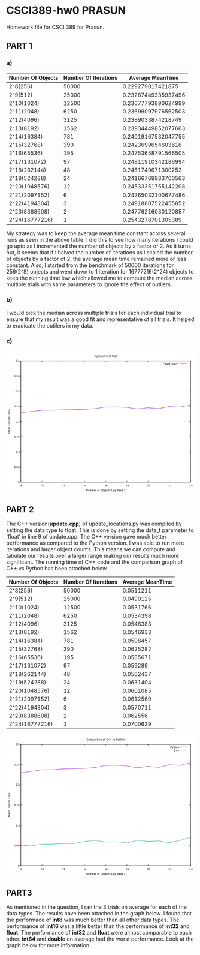 # CSCI389-hw0 PRASUN
Homework file for CSCI 389 for Prasun. 

## PART 1

### a)

Number Of Objects | Number Of Iterations | Average MeanTime 
------------------|----------------------|-----------------
2^8(256) | 50000 | 0.229279017421875
2^9(512) | 25000 | 0.23287449335937496
2^10(1024) | 12500 | 0.23677793890624999
2^11(2048)  | 6250 | 0.23699097976562503
2^12(4096) | 3125 | 0.2389033874218749
2^13(8192) | 1562 | 0.23934449852077663
2^14(16384) | 781 | 0.24019167532047755
2^15(32768) | 390 | 0.2423699654603616
2^16(65536) | 195 | 0.24753658791566505
2^17(131072) | 97 | 0.24811910342186994
2^18(262144) | 48 | 0.2461749671300252
2^19(524288) | 24 | 0.24166769933700563
2^20(1048576) | 12 | 0.24533351755142208
2^21(2097152) | 6 | 0.24265032100677486
2^22(4194304) | 3 | 0.24918807522455852
2^23(8388608) | 2 | 0.24776216030120857
2^24(16777216) | 1 | 0.2543278701305389

My strategy was to keep the average mean time constant across several runs as seen in the above table. I did this to see how many iterations I could go upto as I incremented the number of objects by a factor of 2. As it turns out, it seems that if I halved the number of iterations as I scaled the number of objects by a factor of 2, the average mean time remained more or less constant. Also, I started from the benchmark of 50000 iterations for 256(2^8) objects and went down to 1 iteration for 16777216(2^24) objects to keep the running time low which allowed me to compute the median across multiple trials with same parameters to ignore the effect of outliers.

### b) 

I would pick the median across multiple trials for each individual trial to ensure that my result was a good fit and representative of all trials. It helped to eradicate the outilers in my data. 

### c)

![Part 1](https://github.com/prg007/CSCI389-hw0/blob/master/Python_part1.png)

## PART 2

The C++ version(**update.cpp**) of update_locations.py was compiled by setting the data type to float. This is done by setting the data_t parameter to 'float' in line 9 of update.cpp. The C++ version gave much better performance as compared to the Python version.  I was able to run more iterations and larger object counts. This means we can compute and tabulate our results over a larger range making our results much more significant. The running time of C++ code and the comparison graph of C++ vs Python has been attached below

Number Of Objects | Number Of Iterations | Average MeanTime 
------------------|----------------------|-----------------
2^8(256) | 50000 | 0.0511211
2^9(512) | 25000 | 0.0490125
2^10(1024) | 12500 | 0.0531766
2^11(2048)  | 6250 | 0.0534398
2^12(4096) | 3125 | 0.0546383
2^13(8192) | 1562 | 0.0546933
2^14(16384) | 781 | 0.0598457
2^15(32768) | 390 | 0.0625282
2^16(65536) | 195 | 0.0585671
2^17(131072) | 97 | 0.059289
2^18(262144) | 48 | 0.0562437
2^19(524288) | 24 | 0.0631404
2^20(1048576) | 12 | 0.0601085
2^21(2097152) | 6 | 0.0612569
2^22(4194304) | 3 | 0.0570711
2^23(8388608) | 2 | 0.062556
2^24(16777216) | 1 | 0.0700629


![Part 2](https://github.com/prg007/CSCI389-hw0/blob/master/part2_C++_vs_Python.png)

## PART3

As mentioned in the question, I ran the 3 trials on average for each of the data types. The results have been attached in the graph below. I found that the performace of **int8** was much better than all other data types. The performance of **int16** was a little better than the performance of **int32** and **float**. The performance of **int32** and **float** were almost comparable to each other. **int64** and **double** on average had the worst performance. Look at the graph below for more information.





